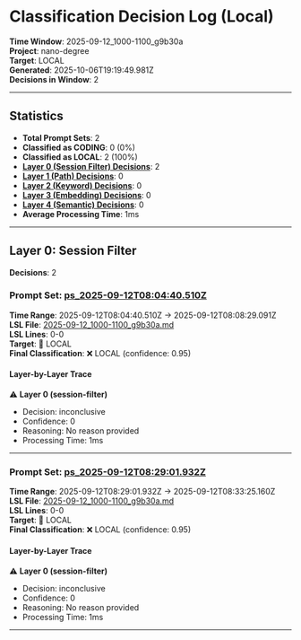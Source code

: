 # Classification Decision Log (Local)

**Time Window**: 2025-09-12_1000-1100_g9b30a<br>
**Project**: nano-degree<br>
**Target**: LOCAL<br>
**Generated**: 2025-10-06T19:19:49.981Z<br>
**Decisions in Window**: 2

---

## Statistics

- **Total Prompt Sets**: 2
- **Classified as CODING**: 0 (0%)
- **Classified as LOCAL**: 2 (100%)
- **[Layer 0 (Session Filter) Decisions](#layer-0-session-filter)**: 2
- **[Layer 1 (Path) Decisions](#layer-1-path)**: 0
- **[Layer 2 (Keyword) Decisions](#layer-2-keyword)**: 0
- **[Layer 3 (Embedding) Decisions](#layer-3-embedding)**: 0
- **[Layer 4 (Semantic) Decisions](#layer-4-semantic)**: 0
- **Average Processing Time**: 1ms

---

## Layer 0: Session Filter

**Decisions**: 2

### Prompt Set: [ps_2025-09-12T08:04:40.510Z](../../history/2025-09-12_1000-1100_g9b30a.md#ps_2025-09-12T08:04:40.510Z)

**Time Range**: 2025-09-12T08:04:40.510Z → 2025-09-12T08:08:29.091Z<br>
**LSL File**: [2025-09-12_1000-1100_g9b30a.md](../../history/2025-09-12_1000-1100_g9b30a.md#ps_2025-09-12T08:04:40.510Z)<br>
**LSL Lines**: 0-0<br>
**Target**: 📍 LOCAL<br>
**Final Classification**: ❌ LOCAL (confidence: 0.95)

#### Layer-by-Layer Trace

⚠️ **Layer 0 (session-filter)**
- Decision: inconclusive
- Confidence: 0
- Reasoning: No reason provided
- Processing Time: 1ms

---

### Prompt Set: [ps_2025-09-12T08:29:01.932Z](../../history/2025-09-12_1000-1100_g9b30a.md#ps_2025-09-12T08:29:01.932Z)

**Time Range**: 2025-09-12T08:29:01.932Z → 2025-09-12T08:33:25.160Z<br>
**LSL File**: [2025-09-12_1000-1100_g9b30a.md](../../history/2025-09-12_1000-1100_g9b30a.md#ps_2025-09-12T08:29:01.932Z)<br>
**LSL Lines**: 0-0<br>
**Target**: 📍 LOCAL<br>
**Final Classification**: ❌ LOCAL (confidence: 0.95)

#### Layer-by-Layer Trace

⚠️ **Layer 0 (session-filter)**
- Decision: inconclusive
- Confidence: 0
- Reasoning: No reason provided
- Processing Time: 1ms

---

